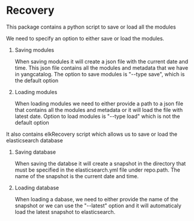 Recovery
========

This package contains a python script to save or load all the modules

We need to specify an option to either save or load the modules.

1. Saving modules

    When saving modules it will create a json file with the current
    date and time. This json file contains all the modules and
    metadata that we have in yangcatalog. The option to save modules
    is "--type save", which is the default option
2. Loading modules

    When loading modules we need to either provide a path to a json
    file that contains all the modules and metadata or it will
    load the file with latest date. Option to load modules is
    "--type load" which is not the default option

It also contains elkRecovery script which allows us to save or load
the elasticsearch database

1. Saving database

    When saving the databse it will create a snapshot in the directory that
    must be specified in the elasticsearch.yml file under repo.path.
    The name of the snapshot is the current date and time.

2. Loading database

    When loading a dabase, we need to either provide the name of the snapshot
    or we can use the "--latest" option and it will automaticaly load
    the latest snapshot to elasticsearch.
